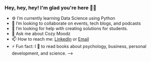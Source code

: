 ### Hey, hey, hey! I'm glad you're here 👋🏽

- ⚙️ I’m currently learning Data Science using Python
- 👯 I’m looking to collaborate on events, tech blogs, and podcasts
- 🤔 I’m looking for help with creating solutions for students.
- 💬 Ask me about Cozy Moodz
- 📫 How to reach me: [LinkedIn](https://www.linkedin.com/in/deshayq/) or [Email](deshay7@gmail.com)
- ⚡ Fun fact: I 💙 to read books about psychology, business, personal development, and science.
-->
